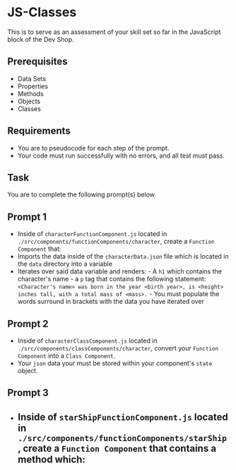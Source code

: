 # JS-Classes

This is to serve as an assessment of your skill set so far in the JavaScript block of the Dev Shop.

## Prerequisites
- Data Sets
- Properties
- Methods
- Objects
- Classes

## Requirements
- You are to pseudocode for each step of the prompt.
- Your code must run successfully with no errors, and all test must pass.

## Task
You are to complete the following prompt(s) below.


## Prompt 1
- Inside of `characterFunctionComponent.js` located in `./src/components/functionComponents/character`, create a `Function Component` that:
- Imports the data inside of the `characterData.json` file which is located in the `data` directory into a variable
- Iterates over said data variable and renders:
      - A `h1` which contains the character's name
      - a `p` tag that contains the following statement: `<Character's name> was born in the year <birth year>, is <height> inches tall, with a total mass of <mass>.`
        - You must populate the words surround in brackets with the data you have iterated over

## Prompt 2
- Inside of `characterClassComponent.js` located in `./src/components/classComponents/character`, convert your `Function Component` into a `Class Component`.
- Your `json` data  your must be stored within your component's `state` object.


## Prompt 3
- Inside of `starShipFunctionComponent.js` located in `./src/components/functionComponents/starShip` , create a `Function Component` that contains a method which:
  - 
